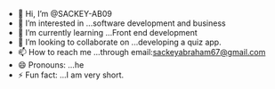 - 👋 Hi, I’m @SACKEY-AB09
- 👀 I’m interested in ...software development and business
- 🌱 I’m currently learning ...Front end development
- 💞️ I’m looking to collaborate on ...developing a quiz app.
- 📫 How to reach me ...through email:sackeyabraham67@gmail.com
- 😄 Pronouns: ...he
- ⚡ Fun fact: ...I am very short.

<!---
SACKEY-AB09/SACKEY-AB09 is a ✨ special ✨ repository because its `README.md` (this file) appears on your GitHub profile.
You can click the Preview link to take a look at your changes.
--->
